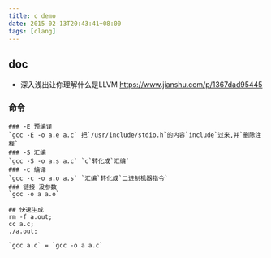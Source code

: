 ```yaml
---
title: c demo
date: 2015-02-13T20:43:41+08:00
tags: [clang]
---
```


## doc

- 深入浅出让你理解什么是LLVM https://www.jianshu.com/p/1367dad95445

### 命令

```shell
### -E 预编译
`gcc -E -o a.e a.c` 把`/usr/include/stdio.h`的内容`include`过来,并`删除注释`
### -S 汇编
`gcc -S -o a.s a.c` `c`转化成`汇编`
### -c 编译
`gcc -c -o a.o a.s` `汇编`转化成`二进制机器指令`
### 链接 没参数
`gcc -o a a.o`

## 快速生成
rm -f a.out;
cc a.c;
./a.out;

`gcc a.c` = `gcc -o a a.c`
```
